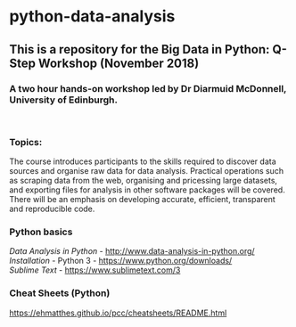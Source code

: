 # python-data-analysis

## This is a repository for the Big Data in Python: Q-Step Workshop (November 2018)

### A two hour hands-on workshop led by Dr Diarmuid McDonnell, University of Edinburgh.

<br>

### Topics: 

The course introduces participants to the skills required to discover data sources and organise raw data for data analysis. Practical operations such as scraping data from the web, organising and pricessing large datasets, and exporting files for analysis in other software packages will be covered. There will be an emphasis on developing accurate, efficient, transparent and reproducible code.

### Python basics

_Data Analysis in Python_ - http://www.data-analysis-in-python.org/
_Installation_ - Python 3 - https://www.python.org/downloads/   
_Sublime Text_ - https://www.sublimetext.com/3

### Cheat Sheets (Python)

https://ehmatthes.github.io/pcc/cheatsheets/README.html
